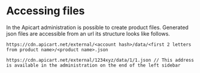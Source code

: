 # Accessing files
In the Apicart administration is possible to create product files. Generated json files are accessible from an url its structure
looks like follows.

```
https://cdn.apicart.net/external/<account hash>/data/<first 2 letters from product name>/<product name>.json

https://cdn.apicart.net/external/1234xyz/data/1/1.json // This address is available in the administration on the end of the left sidebar
```
